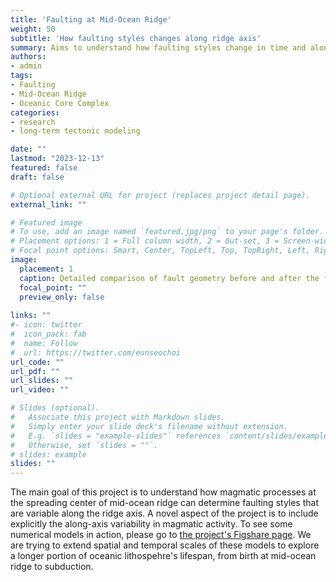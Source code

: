 ```yaml
---
title: 'Faulting at Mid-Ocean Ridge'
weight: 50
subtitle: 'How faulting styles changes along ridge axis'
summary: Aims to understand how faulting styles change in time and along mid-ocean ridge axis using numerical modeling. 
authors:
- admin
tags:
- Faulting
- Mid-Ocean Ridge
- Oceanic Core Complex
categories:
- research
- long-term tectonic modeling

date: ""
lastmod: "2023-12-13"
featured: false
draft: false

# Optional external URL for project (replaces project detail page).
external_link: ""

# Featured image
# To use, add an image named `featured.jpg/png` to your page's folder.
# Placement options: 1 = Full column width, 2 = Out-set, 3 = Screen-width
# Focal point options: Smart, Center, TopLeft, Top, TopRight, Left, Right, BottomLeft, Bottom, BottomRight
image:
  placement: 1
  caption: Detailed comparison of fault geometry before and after the formation of a higher angle normal fault at the magma-rich ("High M") end of a ridge segment while a large offset normal fault forming at the magma-poor ("Low M") end. For more, see [(Tian and Choi, EPSL, 2017)](https://dx.doi.org/10.1016/j.epsl.2016.10.033)
  focal_point: ""
  preview_only: false
  
links: ""
#- icon: twitter
#  icon_pack: fab
#  name: Follow
#  url: https://twitter.com/eunseochoi
url_code: ""
url_pdf: ""
url_slides: ""
url_video: ""

# Slides (optional).
#   Associate this project with Markdown slides.
#   Simply enter your slide deck's filename without extension.
#   E.g. `slides = "example-slides"` references `content/slides/example-slides.md`.
#   Otherwise, set `slides = ""`.
# slides: example
slides: ""
---
```


The main goal of this project is to understand how magmatic processes at the spreading center of mid-ocean ridge can determine 
faulting styles that are variable along the ridge axis. A novel aspect of the project is to include explicitly the along-axis variability in magmatic activity. To see some numerical models in action, please go to [the project's Figshare page](https://doi.org/10.6084/m9.figshare.4083219.v1). We are trying to extend spatial and temporal scales of these models to explore a longer portion of oceanic lithospehre's lifespan, from birth at mid-ocean ridge to subduction.

